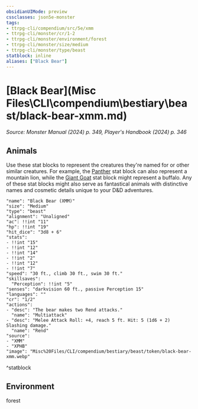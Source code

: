 ```yaml
---
obsidianUIMode: preview
cssclasses: json5e-monster
tags:
- ttrpg-cli/compendium/src/5e/xmm
- ttrpg-cli/monster/cr/1-2
- ttrpg-cli/monster/environment/forest
- ttrpg-cli/monster/size/medium
- ttrpg-cli/monster/type/beast
statblock: inline
aliases: ["Black Bear"]
---
```

# [Black Bear](Misc Files\CLI\compendium\bestiary\beast/black-bear-xmm.md)
*Source: Monster Manual (2024) p. 349, Player's Handbook (2024) p. 346*  

## Animals

Use these stat blocks to represent the creatures they're named for or other similar creatures. For example, the [Panther](Misc%20Files/CLI/compendium/bestiary/beast/panther-xmm.md) stat block can also represent a mountain lion, while the [Giant Goat](Misc%20Files/CLI/compendium/bestiary/beast/giant-goat-xmm.md) stat block might represent a buffalo. Any of these stat blocks might also serve as fantastical animals with distinctive names and cosmetic details unique to your D&D adventures.

```statblock
"name": "Black Bear (XMM)"
"size": "Medium"
"type": "beast"
"alignment": "Unaligned"
"ac": !!int "11"
"hp": !!int "19"
"hit_dice": "3d8 + 6"
"stats":
- !!int "15"
- !!int "12"
- !!int "14"
- !!int "2"
- !!int "12"
- !!int "7"
"speed": "30 ft., climb 30 ft., swim 30 ft."
"skillsaves":
  "Perception": !!int "5"
"senses": "darkvision 60 ft., passive Perception 15"
"languages": ""
"cr": "1/2"
"actions":
- "desc": "The bear makes two Rend attacks."
  "name": "Multiattack"
- "desc": "Melee Attack Roll: +4, reach 5 ft. Hit: 5 (1d6 + 2) Slashing damage."
  "name": "Rend"
"source":
- "XMM"
- "XPHB"
"image": "Misc%20Files/CLI/compendium/bestiary/beast/token/black-bear-xmm.webp"
```
^statblock

## Environment

forest
